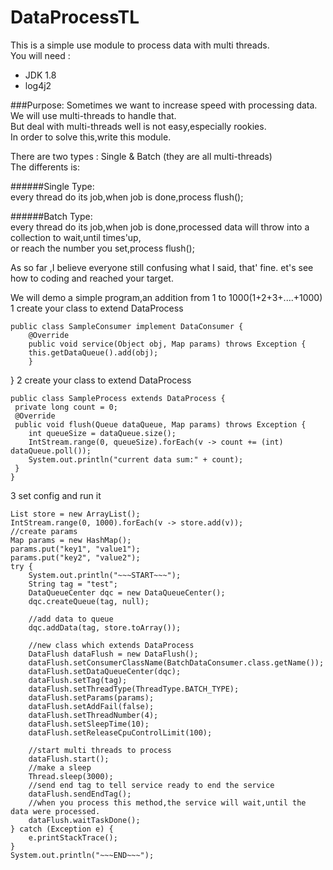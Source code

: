 # DataProcessTL
This is a simple use module to process data with multi threads.<br/>
You will need :<br/>
  * JDK 1.8
  * log4j2
  
###Purpose:
  Sometimes we want to increase speed with processing data. We will use multi-threads to handle that.<br/>
  But deal with multi-threads well is not easy,especially rookies.<br/>
  In order to solve this,write this module.<br/>
  
  There are two types : Single & Batch (they are all multi-threads)<br/>
  The differents is: <br/>  
  
######Single Type:<br/>
  every thread do its job,when job is done,process flush();<br/>
  
######Batch Type:<br/>
  every thread do its job,when job is done,processed data will throw into a collection to wait,until times'up,<br/>
  or reach the number you set,process flush();<br/>
  
As so far ,I believe everyone still confusing what I said, that' fine. 
et's see how to coding and reached your target.

We will demo a simple program,an addition from 1 to 1000(1+2+3+....+1000)   
1 create your class to extend DataProcess

    public class SampleConsumer implement DataConsumer {
    	@Override
    	public void service(Object obj, Map params) throws Exception {
   		this.getDataQueue().add(obj);
    	}
   }
2 create your class to extend DataProcess

    public class SampleProcess extends DataProcess {
     private long count = 0;
     @Override
     public void flush(Queue dataQueue, Map params) throws Exception {
        int queueSize = dataQueue.size();
        IntStream.range(0, queueSize).forEach(v -> count += (int) dataQueue.poll());
        System.out.println("current data sum:" + count);
     }
    }
3 set config and run it

    List store = new ArrayList();
    IntStream.range(0, 1000).forEach(v -> store.add(v));
    //create params
    Map params = new HashMap();
    params.put("key1", "value1");
    params.put("key2", "value2");
    try {
        System.out.println("~~~START~~~");
        String tag = "test";
        DataQueueCenter dqc = new DataQueueCenter();
        dqc.createQueue(tag, null);
    
        //add data to queue
        dqc.addData(tag, store.toArray());
        
        //new class which extends DataProcess
        DataFlush dataFlush = new DataFlush();
        dataFlush.setConsumerClassName(BatchDataConsumer.class.getName());
        dataFlush.setDataQueueCenter(dqc);
        dataFlush.setTag(tag);
        dataFlush.setThreadType(ThreadType.BATCH_TYPE);
        dataFlush.setParams(params);
        dataFlush.setAddFail(false);
        dataFlush.setThreadNumber(4);
        dataFlush.setSleepTime(10);
        dataFlush.setReleaseCpuControlLimit(100);
        
        //start multi threads to process
        dataFlush.start();
        //make a sleep
        Thread.sleep(3000);
        //send end tag to tell service ready to end the service
        dataFlush.sendEndTag();
        //when you process this method,the service will wait,until the data were processed.
        dataFlush.waitTaskDone();
    } catch (Exception e) {
        e.printStackTrace();
    }
    System.out.println("~~~END~~~");
